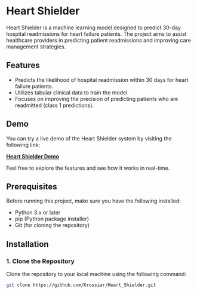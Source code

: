 # Heart Shielder

Heart Shielder is a machine learning model designed to predict 30-day hospital readmissions for heart failure patients. The project aims to assist healthcare providers in predicting patient readmissions and improving care management strategies.

## Features

- Predicts the likelihood of hospital readmission within 30 days for heart failure patients.
- Utilizes tabular clinical data to train the model.
- Focuses on improving the precision of predicting patients who are readmitted (class 1 predictions).

## Demo

You can try a live demo of the Heart Shielder system by visiting the following link:

[**Heart Shielder Demo**](https://heart-frontend-h8y7.onrender.com/)

Feel free to explore the features and see how it works in real-time.

## Prerequisites

Before running this project, make sure you have the following installed:

- Python 3.x or later
- pip (Python package installer)
- Git (for cloning the repository)

## Installation

### 1. Clone the Repository

Clone the repository to your local machine using the following command:

```bash
git clone https://github.com/Krossiar/Heart_Shielder.git
